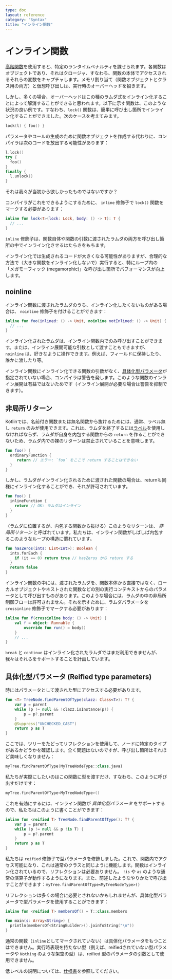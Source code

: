 ```yaml
---
type: doc
layout: reference
category: "Syntax"
title: "インライン関数"
---
```


<!--original
- --
type: doc
layout: reference
category: "Syntax"
title: "Inline Functions"
- --
-->

# インライン関数

<!--original
# Inline Functions
-->

[高階関数](lambdas.html)を使用すると、特定のランタイムペナルティを課せられます。各関数はオブジェクトであり、それはクロージャ、すなわち、関数の本体でアクセスされるそれらの変数をキャプチャします。メモリ割り当て（関数オブジェクトとクラス用の両方）と仮想呼び出しは、実行時のオーバーヘッドを招きます。

<!--original
Using [higher-order functions](lambdas.html) imposes certain runtime penalties: each function is an object, and it captures a closure,
i.e. those variables that are accessed in the body of the function.
Memory allocations (both for function objects and classes) and virtual calls introduce runtime overhead.
-->

しかし、多くの場合、オーバーヘッドはこの種のラムダ式をインライン化することによって解消することができると思われます。以下に示す関数は、このような状況の良い例です。すなわち、`lock()` 関数は、簡単に呼び出し箇所でインライン化することができました。次のケースを考えてみます。

<!--original
But it appears that in many cases this kind of overhead can be eliminated by inlining the lambda expressions.
The functions shown above are good examples of this situation. I.e., the `lock()` function could be easily inlined at call-sites.
Consider the following case:
-->

``` kotlin
lock(l) { foo() }
```

<!--original
``` kotlin
lock(l) { foo() }
```
-->

パラメータやコールの生成のために関数オブジェクトを作成する代わりに、コンパイラは次のコードを放出する可能性があります：

<!--original
Instead of creating a function object for the parameter and generating a call, the compiler could emit the following code
-->

``` kotlin
l.lock()
try {
  foo()
}
finally {
  l.unlock()
}
```

<!--original
``` kotlin
l.lock()
try {
  foo()
}
finally {
  l.unlock()
}
```
-->

それは我々が当初から欲しかったものではないですか？

<!--original
Isn't it what we wanted from the very beginning?
-->

コンパイラがこれをできるようにするために、 `inline` 修飾子で `lock()` 関数をマークする必要があります：

<!--original
To make the compiler do this, we need to mark the `lock()` function with the `inline` modifier:
-->

``` kotlin
inline fun lock<T>(lock: Lock, body: () -> T): T {
  // ...
}
```

<!--original
``` kotlin
inline fun lock<T>(lock: Lock, body: () -> T): T {
  // ...
}
```
-->

`inline` 修飾子は、関数自体や関数の引数に渡されたラムダの両方を呼び出し箇所の中でインライン化させるはたらきをもちます。

<!--original
The `inline` modifier affects both the function itself and the lambdas passed to it: all of those will be inlined
into the call site.
-->

インライン化では生成されるコードが大きくなる可能性がありますが、合理的な方法で（大きな関数をインライン化しないで）実行すると、特にループ内の 「メガモーフィック (megamorphic)」な呼び出し箇所でパフォーマンスが向上します。

<!--original
Inlining may cause the generated code to grow, but if we do it in a reasonable way (do not inline big functions)
it will pay off in performance, especially at "megamorphic" call-sites inside loops.
-->

## noinline

<!--original
## noinline
-->

インライン関数に渡されたラムダのうち、インライン化したくないものがある場合は、 `noinline` 修飾子を付けることができます：

<!--original
In case you want only some of the lambdas passed to an inline function to be inlined, you can mark some of your function
parameters with the `noinline` modifier:
-->

``` kotlin
inline fun foo(inlined: () -> Unit, noinline notInlined: () -> Unit) {
  // ...
}
```

<!--original
``` kotlin
inline fun foo(inlined: () -> Unit, noinline notInlined: () -> Unit) {
  // ...
}
```
-->

インライン化されたラムダは、インライン関数内でのみ呼び出すことができます。または、インライン展開可能な引数として渡すこともできますが、 `noinline` は、好きなように操作できます。例えば、フィールドに保持したり、誰かに渡したり等。

<!--original
Inlinable lambdas can only be called inside the inline functions or passed as inlinable arguments,
but `noinline` ones can be manipulated in any way we like: stored in fields, passed around etc.
-->

インライン関数にインライン化できる関数の引数がなく、[具体化型パラメータ](#reified-type-parameters)が指定されていない場合、コンパイラは警告を発します。このような関数のインライン展開は有益ではないためです（インライン展開が必要な場合は警告を抑制できます）。

<!--original
Note that if an inline function has no inlinable function parameters and no
[reified type parameters](#reified-type-parameters), the compiler will issue a warning, since inlining such functions is
 very unlikely to be beneficial (you can suppress the warning if you are sure the inlining is needed).
-->

## 非局所リターン

<!--original
## Non-local returns
-->

Kotlinでは、名前付き関数または無名関数から抜けるためには、通常、ラベル無し `return` のみが使用できます。これは、ラムダを終了するには[ラベル](returns.html#return-at-labels)を使用しなければならず、ラムダが自身を内包する関数からの `return` を作ることができないため、ラムダ内での裸のリターンは禁止されていることを意味します。

<!--original
In Kotlin, we can only use a normal, unqualified `return` to exit a named function or an anonymous function.
This means that to exit a lambda, we have to use a [label](returns.html#return-at-labels), and a bare `return` is forbidden
inside a lambda, because a lambda can not make the enclosing function return:
-->

``` kotlin
fun foo() {
  ordinaryFunction {
     return // エラー: `foo` をここで return することはできない
  }
}
```

<!--original
``` kotlin
fun foo() {
  ordinaryFunction {
     return // ERROR: can not make `foo` return here
  }
}
```
-->

しかし、ラムダがインライン化されるために渡された関数の場合は、returnも同様にインライン化することができ、それが許可されています。

<!--original
But if the function the lambda is passed to is inlined, the return can be inlined as well, so it is allowed:
-->

``` kotlin
fun foo() {
  inlineFunction {
    return // OK: ラムダはインライン
  }
}
```

<!--original
``` kotlin
fun foo() {
  inlineFunction {
    return // OK: the lambda is inlined
  }
}
```
-->

（ラムダに位置するが、内包する関数から抜ける）このようなリターンは、 *非局所リターン* と呼ばれています。私たちは、インライン関数がしばしば内包するこのようなループの構造に慣れています。

<!--original
Such returns (located in a lambda, but exiting the enclosing function) are called *non-local* returns. We are used to
this sort of constructs in loops, which inline functions often enclose:
-->

``` kotlin
fun hasZeros(ints: List<Int>): Boolean {
  ints.forEach {
    if (it == 0) return true // hasZeros から return する
  }
  return false
}
```

<!--original
``` kotlin
fun hasZeros(ints: List<Int>): Boolean {
  ints.forEach {
    if (it == 0) return true // returns from hasZeros
  }
  return false
}
```
-->

インライン関数の中には、渡されたラムダを、関数本体から直接ではなく、ローカルオブジェクトやネストされた関数などの別の実行コンテキストからのパラメータとして呼び出すものがあります。このような場合には、ラムダの中の非局所制御フローは許可されません。それを示すために、ラムダパラメータを `crossinline` 修飾子でマークする必要があります：

<!--original
Note that some inline functions may call the lambdas passed to them as parameters not directly from the function body,
but from another execution context, such as a local object or a nested function. In such cases, non-local control flow
is also not allowed in the lambdas. To indicate that, the lambda parameter needs to be marked with
the `crossinline` modifier:
-->

``` kotlin
inline fun f(crossinline body: () -> Unit) {
    val f = object: Runnable {
        override fun run() = body()
    }
    // ...
}
```


<!--original
``` kotlin
inline fun f(crossinline body: () -> Unit) {
    val f = object: Runnable {
        override fun run() = body()
    }
    // ...
}
```

-->

`break` と `continue` はインライン化されたラムダではまだ利用できませんが、我々はそれらをサポートすることを計画しています。

<!--original
> `break` and `continue` are not yet available in inlined lambdas, but we are planning to support them too
-->

## 具体化型パラメータ (Reified type parameters)

<!--original
## Reified type parameters
-->

時にはパラメータとして渡された型にアクセスする必要があります。

<!--original
Sometimes we need to access a type passed to us as a parameter:
-->

``` kotlin
fun <T> TreeNode.findParentOfType(clazz: Class<T>): T? {
    var p = parent
    while (p != null && !clazz.isInstance(p)) {
        p = p?.parent
    }
    @Suppress("UNCHECKED_CAST")
    return p as T
}
```

<!--original
``` kotlin
fun <T> TreeNode.findParentOfType(clazz: Class<T>): T? {
    var p = parent
    while (p != null && !clazz.isInstance(p)) {
        p = p?.parent
    }
    @Suppress("UNCHECKED_CAST")
    return p as T
}
```
-->

ここでは、ツリーをたどってリフレクションを使用して、ノードに特定のタイプがあるかどうかを確認します。全く問題はないのですが、呼び出し箇所はそれほど美味しくなりません：

<!--original
Here, we walk up a tree and use reflection to check if a node has a certain type.
It’s all fine, but the call site is not very pretty:
-->

``` kotlin
myTree.findParentOfType(MyTreeNodeType::class.java)
```

<!--original
``` kotlin
myTree.findParentOfType(MyTreeNodeType::class.java)
```
-->

私たちが実際にしたいのはこの関数に型を渡すだけ、すなわち、このように呼び出すだけです：

<!--original
What we actually want is simply pass a type to this function, i.e. call it like this:
-->

``` kotlin
myTree.findParentOfType<MyTreeNodeType>()
```

<!--original
``` kotlin
myTree.findParentOfType<MyTreeNodeType>()
```
-->

これを有効にするには、インライン関数が *具体化型パラメータ* をサポートするので、私たちはこのように書くことができます：

<!--original
To enable this, inline functions support *reified type parameters*, so we can write something like this:
-->

``` kotlin
inline fun <reified T> TreeNode.findParentOfType(): T? {
    var p = parent
    while (p != null && p !is T) {
        p = p?.parent
    }
    return p as T
}
```

<!--original
``` kotlin
inline fun <reified T> TreeNode.findParentOfType(): T? {
    var p = parent
    while (p != null && p !is T) {
        p = p?.parent
    }
    return p as T
}
```
-->

私たちは `reified` 修飾子で型パラメータを修飾しました。これで、関数内でアクセス可能になり、これは通常のクラスと同じように機能します。関数はインライン化されているので、リフレクションは必要ありません。 `!is` や `as` のような通常の演算子が動作するようになります。また、前述したようなやりかたで呼び出すことができます：`myTree.findParentOfType<MyTreeNodeType>()`

<!--original
We qualified the type parameter with the `reified` modifier, now it’s accessible inside the function,
almost as if it were a normal class. Since the function is inlined, no reflection is needed, normal operators like `!is`
and `as` are working now. Also, we can call it as mentioned above: `myTree.findParentOfType<MyTreeNodeType>()`.
-->

リフレクションは多くの場合に必要とされないかもしれませんが、具体化型パラメータで型パラメータを使用することができます：

<!--original
Though reflection may not be needed in many cases, we can still use it with a reified type parameter:
-->

``` kotlin
inline fun <reified T> membersOf() = T::class.members

fun main(s: Array<String>) {
  println(membersOf<StringBuilder>().joinToString("\n"))
}
```

<!--original
``` kotlin
inline fun <reified T> membersOf() = T::class.members

fun main(s: Array<String>) {
  println(membersOf<StringBuilder>().joinToString("\n"))
}
```
-->

通常の関数（`inline`としてマークされていない）は具体化パラメータをもつことはできません。実行時表現を持たない型（例えば、reifiedされていない型パラメータや `Nothing` のような架空の型）は、reified 型のパラメータの引数として使用できません。

<!--original
Normal functions (not marked as inline) can not have reified parameters.
A type that does not have a run-time representation (e.g. a non-reified type parameter or a fictitious type like `Nothing`)
can not be used as an argument for a reified type parameter.
-->

低レベルの説明については、[仕様書](https://github.com/JetBrains/kotlin/blob/master/spec-docs/reified-type-parameters.md)を参照してください。

<!--original
For a low-level description, see the [spec document](https://github.com/JetBrains/kotlin/blob/master/spec-docs/reified-type-parameters.md).
-->
